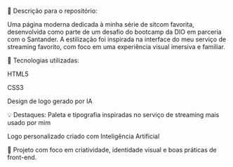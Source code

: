 📝 Descrição para o repositório:

Uma página moderna dedicada à minha série de sitcom favorita, desenvolvida como parte de um desafio do bootcamp da DIO em parceria com o Santander. A estilização foi inspirada na interface do meu serviço de streaming favorito, com foco em uma experiência visual imersiva e familiar.

🚀 Tecnologias utilizadas:

HTML5

CSS3

Design de logo gerado por IA

💡 Destaques:
Paleta e tipografia inspiradas no serviço de streaming mais usado por mim

Logo personalizado criado com Inteligência Artificial

🎯 Projeto com foco em criatividade, identidade visual e boas práticas de front-end.
